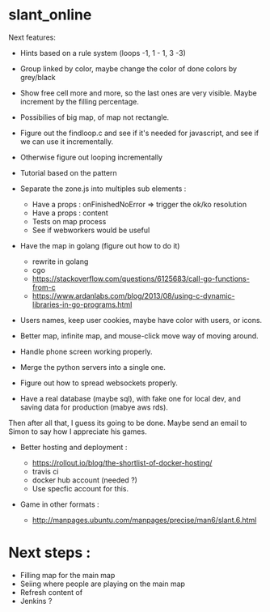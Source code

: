 # slant_online

Next features: 
- Hints based on a rule system (loops -1, 1 - 1, 3 -3)
- Group linked by color, maybe change the color of done colors by grey/black
- Show free cell more and more, so the last ones are very visible. Maybe increment by the filling percentage.
- Possibilies of big map, of map not rectangle.
- Figure out the findloop.c and see if it's needed for javascript, and see if we can use it incrementally.
- Otherwise figure out looping incrementally
- Tutorial based on the pattern
- Separate the zone.js into multiples sub elements :
  - Have a props : onFinishedNoError => trigger the ok/ko resolution
  - Have a props : content
  - Tests on map process
  - See if webworkers would be useful
- Have the map in golang (figure out how to do it)
  - rewrite in golang
  - cgo
  - https://stackoverflow.com/questions/6125683/call-go-functions-from-c
  - https://www.ardanlabs.com/blog/2013/08/using-c-dynamic-libraries-in-go-programs.html
- Users names, keep user cookies, maybe have color with users, or icons.
- Better map, infinite map, and mouse-click move way of moving around. 
- Handle phone screen working properly.

- Merge the python servers into a single one.
- Figure out how to spread websockets properly.
- Have a real database (maybe sql), with fake one for local dev, and saving data for production (mabye aws rds).

Then after all that, I guess its going to be done. Maybe send an email to Simon to say how I appreciate his games.

- Better hosting and deployment :
  - https://rollout.io/blog/the-shortlist-of-docker-hosting/
  - travis ci
  - docker hub account (needed ?)
  - Use specfic account for this.

- Game in other formats :
  - http://manpages.ubuntu.com/manpages/precise/man6/slant.6.html


# Next steps :
- Filling map for the main map
- Seiing where people are playing on the main map
- Refresh content of 
- Jenkins ?
